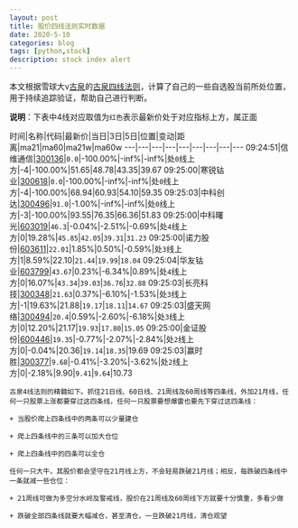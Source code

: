 ```yaml
---
layout: post
title: 股价四线法则实时数据
date: 2020-5-10
categories: blog
tags: [python,stock]
description: stock index alert
---
```



本文根据雪球大v[古泉](https://xueqiu.com/u/7148646888)的[古泉四线法则](https://xueqiu.com/7148646888/130498192)，计算了自己的一些自选股当前所处位置，用于持续追踪验证，帮助自己进行判断。

**说明**：下表中4线对应取值为`红色`表示最新价处于对应指标上方，属正面

时间|名称|代码|最新价|当日|3日|5日|位置|变动|距离|ma21|ma60|ma21w|ma60w
---|---|---|---|---|---|---|---|---
09:24:51|信维通信|[300136](https://xueqiu.com/S/SZ300136)|`0.0`|-100.00%|-inf%|-inf%|处`0`线上方|-4|-100.00%|51.65|48.78|43.35|39.67
09:25:00|寒锐钴业|[300618](https://xueqiu.com/S/SZ300618)|`0.0`|-100.00%|-inf%|-inf%|处`0`线上方|-4|-100.00%|68.94|60.93|54.10|59.35
09:25:03|中科创达|[300496](https://xueqiu.com/S/SZ300496)|`91.0`|-1.00%|-inf%|-inf%|处`0`线上方|-3|-100.00%|93.55|76.35|66.36|51.83
09:25:00|中科曙光|[603019](https://xueqiu.com/S/SH603019)|`46.3`|-0.04%|-2.51%|-0.69%|处`4`线上方|0|19.28%|`45.85`|`42.05`|`39.31`|`31.23`
09:25:00|诺力股份|[603611](https://xueqiu.com/S/SH603611)|`22.01`|1.85%|0.50%|-0.59%|处`3`线上方|1|8.59%|22.10|`21.44`|`19.99`|`18.04`
09:25:04|华友钴业|[603799](https://xueqiu.com/S/SH603799)|`43.67`|0.23%|-6.34%|0.89%|处`4`线上方|0|16.07%|`43.34`|`39.03`|`36.76`|`32.88`
09:25:03|长亮科技|[300348](https://xueqiu.com/S/SZ300348)|`21.63`|0.37%|-6.10%|-1.53%|处`3`线上方|-1|19.63%|21.88|`19.17`|`18.11`|`14.67`
09:25:03|盛天网络|[300494](https://xueqiu.com/S/SZ300494)|`20.4`|0.59%|-2.60%|-6.18%|处`3`线上方|0|12.20%|21.17|`19.93`|`17.80`|`15.05`
09:25:00|金证股份|[600446](https://xueqiu.com/S/SH600446)|`19.35`|-0.77%|-2.07%|-2.84%|处`2`线上方|0|-0.04%|20.36|`19.14`|`18.35`|19.69
09:25:03|赢时胜|[300377](https://xueqiu.com/S/SZ300377)|`9.68`|-0.41%|-3.20%|-3.62%|处`2`线上方|0|-2.18%|9.90|`9.41`|`9.64`|10.73

```
古泉4线法则的精髓如下。抓住21日线、60日线、21周线及60周线等四条线，外加21月线，任何一只股票上涨都要穿过这四条线，任何一只股票要想爆雷也要先下穿过这四条线：

+ 当股价爬上四条线中的两条可以少量建仓

+ 爬上四条线中的三条可以加大仓位

+ 爬上四条线中的四条可以全仓

任何一只大牛，其股价都会坚守在21月线上方，不会轻易跌破21月线；相反，每跌破四条线中一条就减一些仓位：

+ 21周线可做为多空分水岭及警戒线，股价在21周线及60周线下方就要十分慎重，多看少做

+ 跌破全部四条线就要大幅减仓，甚至清仓，一旦跌破21月线，清仓观望
```
